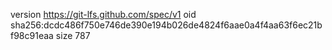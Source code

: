 version https://git-lfs.github.com/spec/v1
oid sha256:dcdc486f750e746de390e194b026de4824f6aae0a4f4aa63f6ec21bf98c91eaa
size 787
